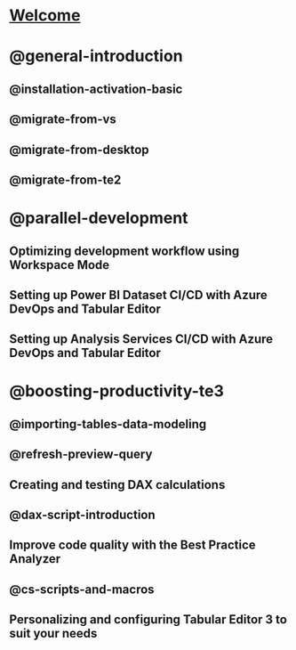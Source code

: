 ﻿# [Welcome](index.md)
# @general-introduction
## @installation-activation-basic
## @migrate-from-vs
## @migrate-from-desktop
## @migrate-from-te2
# @parallel-development
## Optimizing development workflow using Workspace Mode
## Setting up Power BI Dataset CI/CD with Azure DevOps and Tabular Editor
## Setting up Analysis Services CI/CD with Azure DevOps and Tabular Editor
# @boosting-productivity-te3
## @importing-tables-data-modeling
## @refresh-preview-query
## Creating and testing DAX calculations
## @dax-script-introduction
## Improve code quality with the Best Practice Analyzer
## @cs-scripts-and-macros
## Personalizing and configuring Tabular Editor 3 to suit your needs